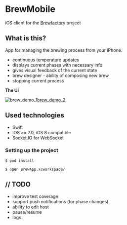 BrewMobile
==========

iOS client for the [Brewfactory][1] project

What is this?
-------------
App for managing the brewing process from your iPhone.

 - continuous temperature updates
 - displays current phases with necessary info
 - gives visual feedback of the current state
 - brew designer - ability of composing new brew
 - stopping current process

**The UI**

![brew_demo_1][2][brew_demo_2][3]
 
Used technologies
-----------------
 - Swift
 - iOS >= 7.0, iOS 8 compatible
 - Socket.IO for WebSocket

### Setting up the project ###
```
$ pod install

$ open BrewApp.xcworkspace/
```
// TODO
-------

 - improve test coverage
 - support push notifications (for phase changes)
 - ability to edit host
 - pause/resume
 - logs

  [1]: https://github.com/brewfactory/BrewCore
  [2]: http://brewfactory.org/BrewMobile/img/3.png
  [3]: http://brewfactory.org/BrewMobile/img/4.png
